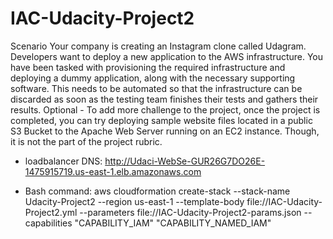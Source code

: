 # IAC-Udacity-Project2
Scenario Your company is creating an Instagram clone called Udagram.  Developers want to deploy a new application to the AWS infrastructure.  You have been tasked with provisioning the required infrastructure and deploying a dummy application, along with the necessary supporting software.  This needs to be automated so that the infrastructure can be discarded as soon as the testing team finishes their tests and gathers their results.  Optional - To add more challenge to the project, once the project is completed, you can try deploying sample website files located in a public S3 Bucket to the Apache Web Server running on an EC2 instance. Though, it is not the part of the project rubric.

* loadbalancer DNS: http://Udaci-WebSe-GUR26G7DO26E-1475915719.us-east-1.elb.amazonaws.com
- Bash command: aws cloudformation create-stack --stack-name Udacity-Project2 --region us-east-1 --template-body file://IAC-Udacity-Project2.yml --parameters file://IAC-Udacity-Project2-params.json --capabilities "CAPABILITY_IAM" "CAPABILITY_NAMED_IAM"
